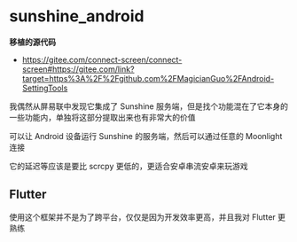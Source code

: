 # sunshine_android

**移植的源代码**

- https://gitee.com/connect-screen/connect-screen#https://gitee.com/link?target=https%3A%2F%2Fgithub.com%2FMagicianGuo%2FAndroid-SettingTools

我偶然从屏易联中发现它集成了 Sunshine 服务端，但是找个功能混在了它本身的一些功能内，单独将这部分提取出来也有非常大的价值

可以让 Android 设备运行 Sunshine 的服务端，然后可以通过任意的 Moonlight 连接

它的延迟等应该是要比 scrcpy 更低的，更适合安卓串流安卓来玩游戏

## Flutter

使用这个框架并不是为了跨平台，仅仅是因为开发效率更高，并且我对 Flutter 更熟练

